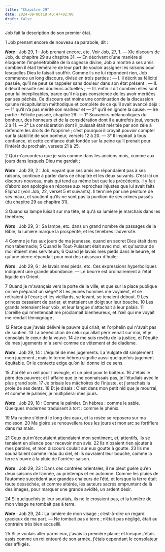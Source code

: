 ```yaml
---
title: "Chapitre 29"
date: 2024-09-06T18:40:47+02:00
draft: false
---
```



Job fait la description de son premier état.


1 Job prenant encore de nouveau sa parabole, dit :

***Note*** :  Job 29, 1 : Job prenant encore, etc. Voir Job, 27, 1. ― XIe discours de Job, du chapitre 29 au chapitre 31. ― En décrivant d’une manière si éloquente l’impénétrabilité de la sagesse divine, Job a montré à ses amis combien il était téméraire de leur part de vouloir assigner les raisons pour lesquelles Dieu le faisait souffrir. Comme ils ne lui répondent rien, Job commence un long discours, divisé en trois parties : ― I. il décrit sa félicité passée, qu’il ne peut se rappeler sans douleur dans son état présent ; ― II. il décrit ensuite ses douleurs actuelles ; ― III. enfin il dit combien elles sont pour lui inexplicables, parce qu’il n’a pas conscience de les avoir méritées par ses péchés. Ce discours est moins une continuation de la discussion qu’une récapitulation méthodique et complète de ce qu’il avait avancé déjà : ― 1° qu’il n’a pas mérité son malheur et ― 2° qu’il en ignore la cause. ― Ire partie : Félicite passée, chapitre 29. ― 1° Souvenirs mélancoliques du bonheur, des honneurs et de la
considération dont il a autrefois joui, versets 2 à 11. ― 2° La considération dont il jouissait était méritée par son zèle à défendre les droits de l’opprimé ; c’est pourquoi il croyait pouvoir compter sur la stabilité de son bonheur, versets 12 à 20. ― 3° Il inspirait à tous confiance, et cette confiance était fondée sur la peine qu’il prenait pour l’intérêt du prochain, versets 21 à 25.


2 Qui m'accordera que je sois comme dans les anciens mois, comme aux jours dans lesquels Dieu me gardait ;

***Note*** :  Job 29, 2 : Job, voyant que ses amis ne répondaient pas à ses raisons, continue à parler dans ce chapitre et les deux suivants. C’est ici un discours nouveau, mais qui tend au même but que les précédents. Il y fait d’abord son apologie en réponse aux reproches injustes que lui avait faits Eliphaz (voir Job, 22, verset 5 et suivants). Il termine par une peinture de ses maux, et soutient qu’ils ne sont pas la punition de ses crimes passés (du chapitre 29 au chapitre 31).

3 Quand sa lampe luisait sur ma tête, et qu'à sa lumière je marchais dans les ténèbres;

***Note*** :  Job 29, 3 : Sa lampe, etc. dans un grand nombre de passages de la Bible, la lumière marque la prospérité, et les ténèbres l’adversité.

4 Comme je fus aux jours de ma jeunesse, quand en secret Dieu était dans mon tabernacle; 5 Quand le Tout-Puissant était avec moi, et qu'autour de moi étaient mes serviteurs; 6 Quand je lavais mes pieds dans le beurre, et qu'une pierre répandait pour moi des ruisseaux d'huile;

***Note*** :  Job 29, 6 : Je lavais mes pieds, etc. Ces expressions hyperboliques indiquent une grande abondance. ― Le beurre est ordinairement à l’état liquide en Orient.


7 Quand je m'avançais vers la porte de la ville, et que sur la place publique on me préparait un siège? 8 Les jeunes hommes me voyaient, et se retiraient à l'écart; et les vieillards, se levant, se tenaient debout. 9 Les princes cessaient de parler, et mettaient un doigt sur leur bouche. 10 Les grands retenaient leur voix, et leur langue s'attachait à leur palais. 11 L'oreille qui m'entendait me proclamait bienheureux, et l'œil qui me voyait me rendait témoignage ;


12 Parce que j'avais délivré le pauvre qui criait, et l'orphelin qui n'avait pas de soutien. 13 La bénédiction de celui qui allait périr venait sur moi, et je consolais le cœur de la veuve. 14 Je me suis revêtu de la justice, et l'équité de mes jugements m'a servi comme de vêtement et de diadème.

***Note*** :  Job 29, 14 : L’équité de mes jugements. La Vulgate dit simplement mon jugement ; mais le terme hébreu signifie aussi quelquefois jugement équitable. Or le contexte exige qu’on lui donne ici ce sens.

15 J'ai été un œil pour l'aveugle, et un pied pour le boiteux. 16 J'étais le père des pauvres; et l'affaire que je ne connaissais pas, je l'étudiais avec le plus grand soin. 17 Je brisais les mâchoires de l'injuste, et j'arrachais la proie de ses dents. 18 Et je disais : C'est dans mon petit nid que je mourrai, et comme le palmier, je multiplierai mes jours.

***Note*** :  Job 29, 18 : Comme le palmier. En hébreu : comme le sable. Quelques modernes traduisent à tort : comme le phénix.

19 Ma racine s'étend le long des eaux, et la rosée se reposera sur ma moisson. 20 Ma gloire se renouvellera tous les jours et mon arc se fortifiera dans ma main.


21 Ceux qui m'écoutaient attendaient mon sentiment, et, attentifs, ils se tenaient en silence pour recevoir mon avis. 22 Ils n'osaient rien ajouter à mes paroles, et mon discours coulait sur eux goutte à goutte. 23 Ils me souhaitaient comme l'eau du ciel, et ils ouvraient leur bouche, comme la terre s'ouvre à la pluie de l'arrière-saison.

***Note*** :  Job 29, 23 : Dans ces contrées orientales, il ne pleut guère qu’en deux saisons de l’année, au printemps et en automne. Comme les pluies de l’automne succèdent aux grandes chaleurs de l’été, et lorsque la terre était toute desséchée, et comme altérée, les auteurs sacrés empruntent de là des images, pour marquer une grande avidité, un ardent désir.

24 Si quelquefois je leur souriais, ils ne le croyaient pas, et la lumière de mon visage ne tombait pas à terre.

***Note*** :  Job 29, 24 : La lumière de mon visage ; c’est-à-dire un regard gracieux de ma part. ― Ne tombait pas à terre ; n’était pas négligé, était au contraire très bien accueilli.

25 Si je voulais aller parmi eux, j'avais la première place; et lorsque j'étais assis comme un roi entouré de son armée, j'étais cependant le consolateur des affligés.

